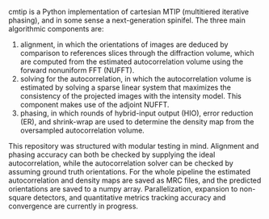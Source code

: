 cmtip is a Python implementation of cartesian MTIP (multitiered iterative phasing), and in some sense a next-generation spinifel. The three main algorithmic components are:
1. alignment, in which the orientations of images are deduced by comparison to references slices through the diffraction volume, which are computed from the estimated autocorrelation volume using the forward nonuniform FFT (NUFFT).
2. solving for the autocorrelation, in which the autocorrelation volume is estimated by solving a sparse linear system that maximizes the consistency of the projected images with the intensity model. This component makes use of the adjoint NUFFT.
3. phasing, in which rounds of hybrid-input output (HIO), error reduction (ER), and shrink-wrap are used to determine the density map from the oversampled autocorrelation volume. 

This repository was structured with modular testing in mind. Alignment and phasing accuracy can both be checked by supplying the ideal autocorrelation, while the autocorrelation solver can be checked by assuming ground truth orientations. For the whole pipeline the estimated autocorrelation and density maps are saved as MRC files, and the predicted orientations are saved to a numpy array. Parallelization, expansion to non-square detectors, and quantitative metrics tracking accuracy and convergence are currently in progress.
